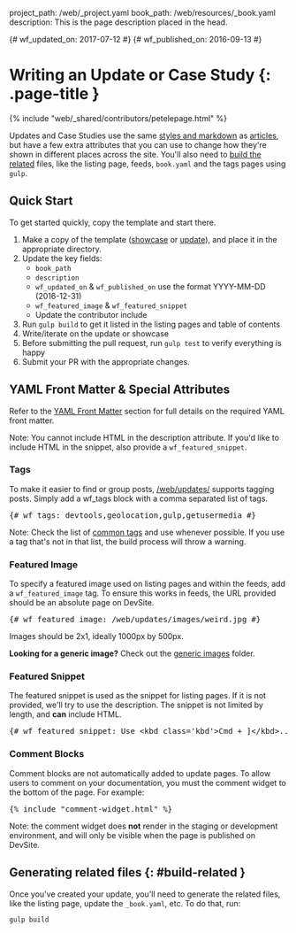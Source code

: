 project_path: /web/_project.yaml
book_path: /web/resources/_book.yaml
description: This is the page description placed in the head.

{# wf_updated_on: 2017-07-12 #}
{# wf_published_on: 2016-09-13 #}

# Writing an Update or Case Study {: .page-title }

{% include "web/_shared/contributors/petelepage.html" %}

Updates and Case Studies use the same [styles and markdown](markdown-syntax) as
[articles](writing-an-article), but have a few extra attributes that you can
use to change how they're shown in different places across the site. You'll
also need to [build the related](#build-related) files, like the listing
page, feeds, `book.yaml` and the tags pages using `gulp`.

## Quick Start

To get started quickly, copy the template and start there.

1. Make a copy of the template ([showcase](https://github.com/google/WebFundamentals/blob/master/src/templates/showcase/_template.md) or [update](https://github.com/google/WebFundamentals/blob/master/src/templates/updates/_template.md)), and place it in the appropriate directory.
1. Update the key fields:
    * `book_path`
    * `description`
    * `wf_updated_on` & `wf_published_on` use the format YYYY-MM-DD (2016-12-31)
    * `wf_featured_image` & `wf_featured_snippet`
    * Update the contributor include
1. Run `gulp build` to get it listed in the listing pages and table of contents
1. Write/iterate on the update or showcase
1. Before submitting the pull request, run `gulp test` to verify everything is happy
1. Submit your PR with the appropriate changes.

## YAML Front Matter & Special Attributes

Refer to the [YAML Front Matter](writing-an-article#yaml_front_matter) section for
full details on the required YAML front matter.

Note: You cannot include HTML in the description attribute. If you'd like to
include HTML in the snippet, also provide a `wf_featured_snippet`.

### Tags

To make it easier to find or group posts, [/web/updates/](/web/updates/)
supports tagging posts. Simply add a wf_tags block with a comma separated list
of tags.

<pre class="prettyprint">
&#123;# wf_tags: devtools,geolocation,gulp,getusermedia #}
</pre>

Note: Check the list of [common
tags](https://github.com/google/WebFundamentals/blob/master/src/data/commonTags.json)
and use whenever possible. If you use a tag that's not in that list, the build
process will throw a warning.

### Featured Image

To specify a featured image used on listing pages and within the feeds, add a
`wf_featured_image` tag. To ensure this works in feeds, the URL provided should
be an absolute page on DevSite.

<pre class="prettyprint">
&#123;# wf_featured_image: /web/updates/images/weird.jpg #}
</pre>

Images should be 2x1, ideally 1000px by 500px.

**Looking for a generic image?** Check out the [generic images](https://github.com/google/WebFundamentals/tree/master/src/content/en/updates/images/generic) folder.

### Featured Snippet

The featured snippet is used as the snippet for listing pages. If it is not
provided, we'll try to use the description. The snippet is not limited by
length, and **can** include HTML.

<pre class="prettyprint">
&#123;# wf_featured_snippet: Use &lt;kbd class='kbd'>Cmd + ]&lt;/kbd>... #}
</pre>

### Comment Blocks

Comment blocks are not automatically added to update pages. To allow users to
comment on your documentation, you must the comment widget to the bottom of the
page. For example:

<pre class="prettyprint">
&#123;% include "comment-widget.html" %}
</pre>

Note: the comment widget does **not** render in the staging or development
environment, and will only be visible when the page is published on DevSite.

## Generating related files {: #build-related }

Once you've created your update, you'll need to generate the related files,
like the listing page, update the `_book.yaml`, etc. To do that, run:

    gulp build
